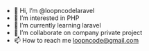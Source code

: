 - 👋 Hi, I’m @loopncodelaravel
- 👀 I’m interested in PHP
- 🌱 I’m currently learning laravel
- 💞️ I’m collaborate on company private project
- 📫 How to reach me loopncode@gmail.com

<!---
loopncodelaravel/loopncodelaravel is a ✨ special ✨ repository because its `README.md` (this file) appears on your GitHub profile.
You can click the Preview link to take a look at your changes.
--->
